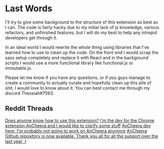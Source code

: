 # Last Words

I'll try to give some background to the structure of this extension as best as I can. The code is fairly hacky due to my initial lack of js knowledge, various refactors, and unfinished features, but I will do my best to help any intrepid developers get through it.

In an ideal world I would rewrite the whole thing using libraries that I've learned how to use to clean up the code. On the front end I would scrap the sass setup completely and replace it with React and in the background scripts I would use a more functional library like functional.js or immutable.js.

Please let me know if you have any questions, or if you guys manage to create a community to actually curate and hopefully clean up this pile of shit, I would love to know about it. You can best contact me through my discord Thessiah#7593.

## Reddit Threads

[Does anyone know how to use this extension?](https://www.reddit.com/r/Granblue_en/comments/5ret3l/does_anyone_know_how_to_use_this_extension)
[I'm the dev for the Chrome extension AnCheera and I would like to clarify some stuff](https://www.reddit.com/r/Granblue_en/comments/5rj4he/im_the_dev_for_the_chrome_extension_ancheera_and)
[AnCheera dev here; I'm probably not going to work on AnCheera anymore](https://www.reddit.com/r/Granblue_en/comments/6gu7wn/ancheera_dev_here_im_probably_not_going_to_work)
[AnCheera Github repository is now available. Thank you all for all the support over the last year :)](https://www.reddit.com/r/Granblue_en/comments/6ifhqa/ancheera_github_repository_is_now_available_thank)
